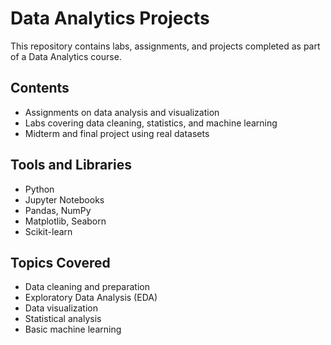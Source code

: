 # Data Analytics Projects

This repository contains labs, assignments, and projects completed as part of a Data Analytics course.

## Contents

- Assignments on data analysis and visualization
- Labs covering data cleaning, statistics, and machine learning
- Midterm and final project using real datasets

## Tools and Libraries

- Python
- Jupyter Notebooks
- Pandas, NumPy
- Matplotlib, Seaborn
- Scikit-learn

## Topics Covered

- Data cleaning and preparation
- Exploratory Data Analysis (EDA)
- Data visualization
- Statistical analysis
- Basic machine learning


